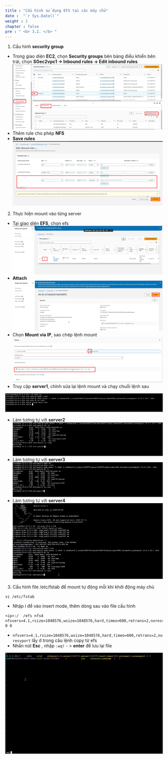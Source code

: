 ```yaml
---
title : "Cấu hình sử dụng EFS tại các máy chủ"
date :  "`r Sys.Date()`" 
weight : 2 
chapter : false
pre : " <b> 3.2. </b> "
---
```

1. Cấu hình **security group** 
* Trong giao diện **EC2**, chọn **Security groups** bên bảng điều khiển bên trái, chọn **SGec2vpc1 -> Inbound rules -> Edit inbound rules**
![efs](/public/images/3.efs/3.1.12.png)
* Thêm rule cho phép **NFS**
* **Save rules**
![efs](/public/images/3.efs/3.1.13.png)

2. Thực hiện mount vào từng server
* Tại giao diện **EFS**, chọn efs
![efs](/public/images/3.efs/3.1.9.png)
* **Attach**
![efs](/public/images/3.efs/3.1.10.png)
* Chọn **Mount via IP**, sao chép lệnh mount  
![efs](/public/images/3.efs/3.1.11.png)
* Truy cập **server1**, chỉnh sửa lại lệnh mount và chạy chuỗi lệnh sau 

![efs](/public/images/3.efs/3.1.14.png)
* Làm tương tự với **server2**
![efs](/public/images/3.efs/3.1.15.png)
* Làm tương tự với **server3**
![efs](/public/images/3.efs/3.1.16.png)
* Làm tương tự với **server4**
![efs](/public/images/3.efs/3.1.17.png)
3. Cấu hình file /etc/fstab để mount tự động mỗi khi khởi động máy chủ 
```
vi /etc/fstab
```
* Nhập i để vào insert mode, thêm dòng sau vào file cấu hình 
```
<ip>:/	/efs nfs4	nfsvers=4.1,rsize=1048576,wsize=1048576,hard,timeo=600,retrans=2,noresvport 0 0
```
* ```nfsvers=4.1,rsize=1048576,wsize=1048576,hard,timeo=600,retrans=2,noresvport``` lấy ở trong câu lệnh copy từ efs 
* Nhấn nút **Esc** , nhập ```:wq!``` - > **enter** để lưu lại file

![efs](/public/images/3.efs/3.1.20.png)